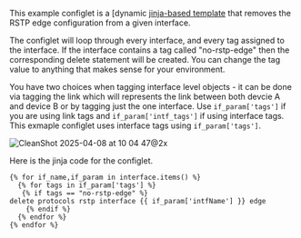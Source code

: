 This example configlet is a [dynamic [jinja-based template](https://supportportal.juniper.net/s/article/Juniper-Apstra-Jinja-Configlets-using-dynamic-data-from-deviceModel?language=en_US) that removes the RSTP edge configuration from a given interface. 

The configlet will loop through every interface, and every tag assigned to the interface. If the interface contains a tag called "no-rstp-edge" then the corresponding delete statement will be created. You can change the tag value to anything that makes sense for your environment.

You have two choices when tagging interface level objects - it can be done via tagging the link which will represents the link between both devcie A and device B or by tagging just the one interface. Use `if_param['tags']` if you are using link tags and `if_param['intf_tags']` if using interface tags. This exmaple configlet uses interface tags using `if_param['tags']`.

![CleanShot 2025-04-08 at 10 04 47@2x](https://github.com/user-attachments/assets/3bf29277-b92c-4899-bf5c-739f114f26ff)





Here is the jinja code for the configlet.

```
{% for if_name,if_param in interface.items() %}
  {% for tags in if_param['tags'] %}
   {% if tags == "no-rstp-edge" %}
delete protocols rstp interface {{ if_param['intfName'] }} edge
    {% endif %}
  {% endfor %}
{% endfor %}

